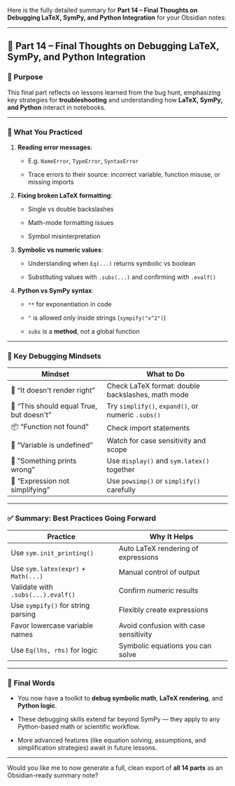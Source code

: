 Here is the fully detailed summary for **Part 14 – Final Thoughts on Debugging LaTeX, SymPy, and Python Integration** for your Obsidian notes:

---

## 🧠 Part 14 – Final Thoughts on Debugging LaTeX, SymPy, and Python Integration

### 📌 Purpose

This final part reflects on lessons learned from the bug hunt, emphasizing key strategies for **troubleshooting** and understanding how **LaTeX, SymPy, and Python** interact in notebooks.

---

### 🧰 What You Practiced

1. **Reading error messages**:
    
    - E.g. `NameError`, `TypeError`, `SyntaxError`
        
    - Trace errors to their source: incorrect variable, function misuse, or missing imports
        
2. **Fixing broken LaTeX formatting**:
    
    - Single vs double backslashes
        
    - Math-mode formatting issues
        
    - Symbol misinterpretation
        
3. **Symbolic vs numeric values**:
    
    - Understanding when `Eq(...)` returns symbolic vs boolean
        
    - Substituting values with `.subs(...)` and confirming with `.evalf()`
        
4. **Python vs SymPy syntax**:
    
    - `**` for exponentiation in code
        
    - `^` is allowed only inside strings (`sympify("x^2")`)
        
    - `subs` is a **method**, not a global function
        

---

### 🔁 Key Debugging Mindsets

|Mindset|What to Do|
|---|---|
|🧩 “It doesn't render right”|Check LaTeX format: double backslashes, math mode|
|🧠 “This should equal True, but doesn't”|Try `simplify()`, `expand()`, or numeric `.subs()`|
|📦 “Function not found”|Check import statements|
|🔡 “Variable is undefined”|Watch for case sensitivity and scope|
|🧪 “Something prints wrong”|Use `display()` and `sym.latex()` together|
|🧾 “Expression not simplifying”|Use `powsimp()` or `simplify()` carefully|

---

### ✅ Summary: Best Practices Going Forward

|Practice|Why It Helps|
|---|---|
|Use `sym.init_printing()`|Auto LaTeX rendering of expressions|
|Use `sym.latex(expr)` + `Math(...)`|Manual control of output|
|Validate with `.subs(...).evalf()`|Confirm numeric results|
|Use `sympify()` for string parsing|Flexibly create expressions|
|Favor lowercase variable names|Avoid confusion with case sensitivity|
|Use `Eq(lhs, rhs)` for logic|Symbolic equations you can solve|

---

### 🏁 Final Words

- You now have a toolkit to **debug symbolic math**, **LaTeX rendering**, and **Python logic**.
    
- These debugging skills extend far beyond SymPy — they apply to any Python-based math or scientific workflow.
    
- More advanced features (like equation solving, assumptions, and simplification strategies) await in future lessons.
    

---

Would you like me to now generate a full, clean export of **all 14 parts** as an Obsidian-ready summary note?